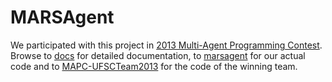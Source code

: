 # MARSAgent

We participated with this project in [2013 Multi-Agent Programming Contest](http://www.multiagentcontest.org/2013/).
Browse to [docs](https://github.com/johnecon/MARSAgent/tree/master/massim-2013-1.4/documents) for detailed documentation, to [marsagent](https://github.com/johnecon/MARSAgent/tree/master/marsagent) for our actual code and to [MAPC-UFSCTeam2013](https://github.com/johnecon/MARSAgent/tree/master/MAPC-UFSCTeam2013) for the code of the winning team.
